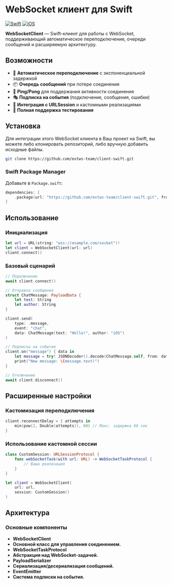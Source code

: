 
# WebSocket клиент для Swift

[![Swift](https://img.shields.io/badge/Swift-5.5+-orange.svg)](https://swift.org)
[![iOS](https://img.shields.io/badge/iOS-13.0+-blue.svg)](https://developer.apple.com/ios/)

**WebSocketClient** — Swift-клиент для работы с WebSocket, поддерживающий автоматическое переподключение, очереди сообщений и расширяемую архитектуру.

## Возможности

- 🚀 **Автоматическое переподключение** с экспоненциальной задержкой
- 📦 **Очередь сообщений** при потере соединения
- 💓 **Ping/Pong** для поддержания активности соединения
- 🎭 **Подписка на события** (подключение, сообщения, ошибки)
- 🧩 **Интеграция с URLSession** и кастомными реализациями
- 🧪 **Полная поддержка тестирования**

## Установка

Для интеграции этого WebSocket клиента в Ваш проект на Swift, вы можете либо клонировать репозиторий, либо вручную добавить исходные файлы.

```bash
git clone https://github.com/extws-team/client-swift.git
```

### Swift Package Manager

Добавьте в `Package.swift`:

```swift
dependencies: [
    .package(url: "https://github.com/extws-team/client-swift.git", from: "1.0.0")
]
```

## Использование

### Инициализация

```swift
let url = URL(string: "wss://example.com/socket")!
let client = WebSocketClient(url: url)
client.connect()
```

### Базовый сценарий

```swift
// Подключение
await client.connect()

// Отправка сообщения
struct ChatMessage: PayloadData {
    let text: String
    let author: String
}

client.send(
    type: .message,
    event: "chat",
    data: ChatMessage(text: "Hello!", author: "iOS")
)

// Подписка на события
client.on("message") { data in
    let message = try! JSONDecoder().decode(ChatMessage.self, from: data)
    print("New message: \(message.text)")
}

// Отключение
await client.disconnect()
```
## Расширенные настройки

### Кастомизация переподключения

```swift
client.reconnectDelay = { attempts in
    min(pow(2, Double(attempts)), 60) // Макс. задержка 60 сек
}
```

### Использование кастомной сессии

```swift
class CustomSession: URLSessionProtocol {
    func webSocketTask(with url: URL) -> WebSocketTaskProtocol {
        // Ваша реализация
    }
}

let client = WebSocketClient(
    url: url,
    session: CustomSession()
)
```
## Архитектура

### Основные компоненты

- **WebSocketClient**
- **Основной класс для управления соединением.**
- **WebSocketTaskProtocol**
- **Абстракция над WebSocket-задачей.**
- **PayloadSerializer**
- **Сериализация/десериализация сообщений.**
- **EventEmitter**
- **Система подписки на события.**
